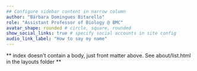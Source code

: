```yaml
---
## Configure sidebar content in narrow column
author: "Bárbara Domingues Bitarello"
role: "Assistant Professor of Biology @ BMC"
avatar_shape: rounded # circle, square, rounded
show_social_links: true # specify social accounts in site config
audio_link_label: "How to say my name"
---
```


** index doesn't contain a body, just front matter above.
See about/list.html in the layouts folder **